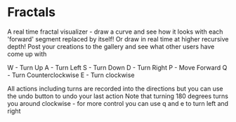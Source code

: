 # Fractals

A real time fractal visualizer - draw a curve and see how it looks with each 'forward' segment replaced by itself! Or draw in real time at higher recursive depth!
Post your creations to the gallery and see what other users have come up with

W - Turn Up
A - Turn Left
S - Turn Down
D - Turn Right
P - Move Forward
Q - Turn Counterclockwise
E - Turn clockwise


All actions including turns are recorded into the directions but you can use the undo button to undo your last action
Note that turning 180 degrees turns you around clockwise - for more control you can use q and e to turn left and right
